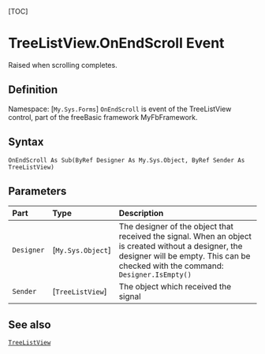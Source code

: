 [TOC]
# TreeListView.OnEndScroll Event
Raised when scrolling completes.
## Definition
Namespace: [`My.Sys.Forms`]
`OnEndScroll` is event of the TreeListView control, part of the freeBasic framework MyFbFramework.
## Syntax
```freeBasic
OnEndScroll As Sub(ByRef Designer As My.Sys.Object, ByRef Sender As TreeListView)
```

## Parameters

|Part|Type|Description|
| :------------ | :------------ | :------------ |
|`Designer`|[`My.Sys.Object`]|The designer of the object that received the signal. When an object is created without a designer, the designer will be empty. This can be checked with the command: `Designer.IsEmpty()`|
|`Sender`|[`TreeListView`]|The object which received the signal|

## See also
[`TreeListView`](TreeListView.md)
